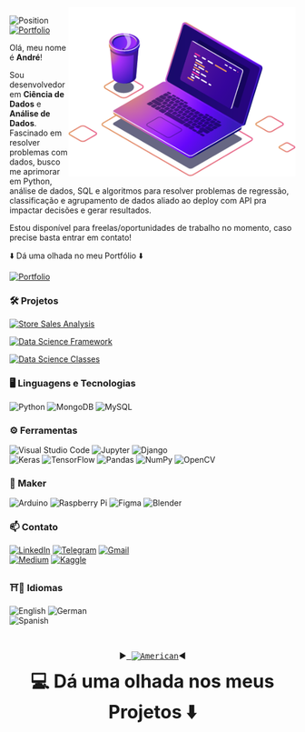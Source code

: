 <img src="https://raw.githubusercontent.com/AndrewLaganaro/AndrewLaganaro/main/images/computer-illustration.png" min-width="400px" max-width="400px" width="400px" align="right" alt="Computador Andrew">

![Position](https://img.shields.io/badge/Data%20Scientist-Maker-blue) [![Portfolio](https://img.shields.io/badge/Projects-Portfolio-blue)](https://andrewcode.herokuapp.com)
<p align="left">
  Olá, meu nome é <b>André</b>!
  
  Sou desenvolvedor em <b>Ciência de Dados</b> e <b>Análise de Dados</b>. 
  Fascinado em resolver problemas com dados, busco me aprimorar em Python, análise de dados, SQL e algoritmos para resolver problemas de regressão, classificação e agrupamento de dados aliado ao deploy com API pra impactar decisões e gerar resultados.
  
  Estou disponível para freelas/oportunidades de trabalho no momento, caso precise basta entrar em contato!
  
⬇️ Dá uma olhada no meu Portfólio ⬇️
  
  [![Portfolio](https://img.shields.io/badge/Projects-Portfolio-blue)](https://andrewcode.herokuapp.com)
</p>

### 🛠 Projetos

  [![Store Sales Analysis](https://img.shields.io/badge/Projects-Store%20Sales%20Analysis-orange)](https://github.com/AndrewLaganaro/Store_Sales_Analysis)
  
  [![Data Science Framework](https://img.shields.io/badge/Projects-Data%20Science%20Framework-blue)](https://github.com/AndrewLaganaro/Data_Science_Framework)
  
  [![Data Science Classes](https://img.shields.io/badge/Projects-Data%20Science%20Classes-red)](https://github.com/AndrewLaganaro/Data_Science_Classes)

### 🖥 Linguagens e Tecnologias
  
  ![Python](https://img.shields.io/badge/Python-informational?/?style=flat&logo=Python&logoColor=white&color=blue)
  ![MongoDB](https://img.shields.io/badge/MongoDB-informational?/?style=flat&logo=MongoDB&logoColor=white&color=green)
  ![MySQL](https://img.shields.io/badge/MySQL-informational?/?style=flat&logo=MySQL&logoColor=white&color=orange)

### ⚙ Ferramentas

  ![Visual Studio Code](https://img.shields.io/badge/VisualStudioCode-0078d7.svg?&style=plastic&logo=visual-studio-code&logoColor=white)
  ![Jupyter](https://img.shields.io/badge/Jupyter-%23F37626.svg?&style=plastic&logo=Jupyter&logoColor=white)
  ![Django](https://img.shields.io/badge/django-%23092E20.svg?&style=plastic&logo=django&logoColor=white)
  <br>
  ![Keras](https://img.shields.io/badge/Keras-%23D00000.svg?&style=plastic&logo=Keras&logoColor=white)
  ![TensorFlow](https://img.shields.io/badge/TensorFlow-%23FF6F00.svg?&style=plastic&logo=TensorFlow&logoColor=white)
  ![Pandas](https://img.shields.io/badge/pandas-%23150458.svg?&style=plastic&logo=pandas&logoColor=white)
  ![NumPy](https://img.shields.io/badge/numpy-%23013243.svg?&style=plastic&logo=numpy&logoColor=white)
  ![OpenCV](https://img.shields.io/badge/opencv-%23white.svg?&style=plastic&logo=opencv&logoColor=white)
  
### 🧪 Maker

  ![Arduino](https://img.shields.io/badge/-Arduino-00979D?style=plastic&logo=Arduino&logoColor=white)
  ![Raspberry Pi](https://img.shields.io/badge/-RaspberryPi-C51A4A?style=plastic&logo=Raspberry-Pi)
  ![Figma](https://img.shields.io/badge/figma-%23F24E1E.svg?&style=plastic&logo=figma&logoColor=white)
  ![Blender](https://img.shields.io/badge/blender-%23F5792A.svg?&style=plastic&logo=blender&logoColor=white)
  
### 📫 Contato

  [![LinkedIn](https://img.shields.io/badge/LinkedIn-informational?style=plastic&logo=linkedin&logoColor=white&color=0D76A8)](https://www.linkedin.com/in/andrewlaganaro/)
  [![Telegram](https://img.shields.io/badge/Telegram-informational?/?style=flat&logo=telegram&logoColor=white&color=2CA5E0)](https://t.me/AndrewLaganaro)
  [![Gmail](https://img.shields.io/badge/Gmail-informational?/?style=flat&logo=gmail&logoColor=white&color=D14836)](mailto:andrew.laganaro.dev@gmail.com?subject=[GitHub])
  <br>
  [![Medium](https://img.shields.io/badge/Medium-%23000000.svg?&style=plastic&logo=Medium&logoColor=white)](https://medium.com/@AndrewLaganaro)
  [![Kaggle](https://img.shields.io/badge/-Kaggle-blue?style=plastic)](https://www.kaggle.com/andrewlaganaro)
  
### ⛩📘 Idiomas
  ![English](https://img.shields.io/badge/Inglês-Fluente-blue?/?style=flat) ![German](https://img.shields.io/badge/Alemão-Iniciante-orange?/?style=flat)
  <br>
  ![Spanish](https://img.shields.io/badge/Espanhol-Intermediário-red)

  <br>
<p align="center">
  ▶<kbd><a href="https://github.com/AndrewLaganaro/AndrewLaganaro/blob/main/translations/README.en.md" alt="American">
  <img title="American" alt="American" src="../images/usa.png" width="20"></a></kbd>◀
</p>
<p align="center"><font size="+3"><b> 💻 Dá uma olhada nos meus Projetos ⬇️ </b></font></p>
